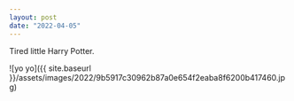 ```yaml
---
layout: post
date: "2022-04-05"
---
```


Tired little Harry Potter.

![yo yo]({{ site.baseurl }}/assets/images/2022/9b5917c30962b87a0e654f2eaba8f6200b417460.jpg)

